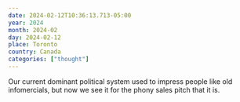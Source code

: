 ```yaml
---
date: 2024-02-12T10:36:13.713-05:00
year: 2024
month: 2024-02
day: 2024-02-12
place: Toronto
country: Canada
categories: ["thought"]
---
```

Our current dominant political system used to impress people like old infomercials, but now we see it for the phony sales pitch that it is.
